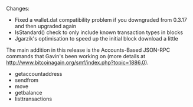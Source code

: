 Changes:
* Fixed a wallet.dat compatibility problem if you downgraded from 0.3.17 and then upgraded again
* IsStandard() check to only include known transaction types in blocks
* Jgarzik's optimisation to speed up the initial block download a little

The main addition in this release is the Accounts-Based JSON-RPC commands that Gavin's been working on (more details at http://www.bitcoinagain.org/smf/index.php?topic=1886.0).  
* getaccountaddress
* sendfrom
* move
* getbalance
* listtransactions
